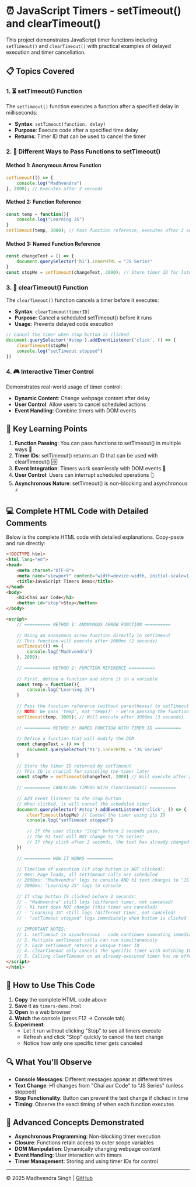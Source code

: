 # ⏰ JavaScript Timers - setTimeout() and clearTimeout()

This project demonstrates JavaScript timer functions including `setTimeout()` and `clearTimeout()` with practical examples of delayed execution and timer cancellation.

## 📋 Topics Covered

### 1. ⏳ setTimeout() Function
The `setTimeout()` function executes a function after a specified delay in milliseconds:
- **Syntax**: `setTimeout(function, delay)`
- **Purpose**: Execute code after a specified time delay
- **Returns**: Timer ID that can be used to cancel the timer

### 2. 🎯 Different Ways to Pass Functions to setTimeout()

#### Method 1: Anonymous Arrow Function
```javascript
setTimeout(() => {
    console.log("Madhvendra")
}, 2000); // Executes after 2 seconds
```

#### Method 2: Function Reference
```javascript
const temp = function(){
    console.log("Learning JS")
}
setTimeout(temp, 3000); // Pass function reference, executes after 3 seconds
```

#### Method 3: Named Function Reference
```javascript
const changeText = () => {
    document.querySelector('h1').innerHTML = "JS Series"
}
const stopMe = setTimeout(changeText, 2000); // Store timer ID for later use
```

### 3. 🛑 clearTimeout() Function
The `clearTimeout()` function cancels a timer before it executes:
- **Syntax**: `clearTimeout(timerID)`
- **Purpose**: Cancel a scheduled setTimeout() before it runs
- **Usage**: Prevents delayed code execution

```javascript
// Cancel the timer when stop button is clicked
document.querySelector('#stop').addEventListener('click', () => {
    clearTimeout(stopMe)
    console.log("setTimeout stopped")
})
```

### 4. 🎮 Interactive Timer Control
Demonstrates real-world usage of timer control:
- **Dynamic Content**: Change webpage content after delay
- **User Control**: Allow users to cancel scheduled actions
- **Event Handling**: Combine timers with DOM events

## 🧠 Key Learning Points

1. **Function Passing**: You can pass functions to setTimeout() in multiple ways 📝
2. **Timer IDs**: setTimeout() returns an ID that can be used with clearTimeout() 🆔
3. **Event Integration**: Timers work seamlessly with DOM events 🔗
4. **User Control**: Users can interrupt scheduled operations 👆
5. **Asynchronous Nature**: setTimeout() is non-blocking and asynchronous ⚡

## 💻 Complete HTML Code with Detailed Comments

Below is the complete HTML code with detailed explanations. Copy-paste and run directly:

```html
<!DOCTYPE html>
<html lang="en">
<head>
    <meta charset="UTF-8">
    <meta name="viewport" content="width=device-width, initial-scale=1.0">
    <title>JavaScript Timers Demo</title>
</head>
<body>
    <h1>Chai aur Code</h1>
    <button id="stop">Stop</button>
</body>

<script>
    // ========== METHOD 1: ANONYMOUS ARROW FUNCTION ==========
    
    // Using an anonymous arrow function directly in setTimeout
    // This function will execute after 2000ms (2 seconds)
    setTimeout(() => {
        console.log("Madhvendra")
    }, 2000);
    
    // ========== METHOD 2: FUNCTION REFERENCE ==========
    
    // First, define a function and store it in a variable
    const temp = function(){
        console.log("Learning JS")
    }
    
    // Pass the function reference (without parentheses) to setTimeout
    // NOTE: We pass 'temp', not 'temp()' - we're passing the function itself, not calling it
    setTimeout(temp, 3000); // Will execute after 3000ms (3 seconds)
    
    // ========== METHOD 3: NAMED FUNCTION WITH TIMER ID ==========
    
    // Define a function that will modify the DOM
    const changeText = () => {
        document.querySelector('h1').innerHTML = "JS Series"
    }
    
    // Store the timer ID returned by setTimeout
    // This ID is crucial for canceling the timer later
    const stopMe = setTimeout(changeText, 2000) // Will execute after 2000ms (2 seconds)
    
    // ========== CANCELING TIMERS WITH clearTimeout() ==========
    
    // Add event listener to the stop button
    // When clicked, it will cancel the scheduled timer
    document.querySelector('#stop').addEventListener('click', () => {
        clearTimeout(stopMe) // Cancel the timer using its ID
        console.log("setTimeout stopped")
        
        // If the user clicks "Stop" before 2 seconds pass,
        // the h1 text will NOT change to "JS Series"
        // If they click after 2 seconds, the text has already changed
    })
    
    // ========== HOW IT WORKS ==========
    
    // Timeline of execution (if stop button is NOT clicked):
    // 0ms: Page loads, all setTimeout calls are scheduled
    // 2000ms: "Madhvendra" logs to console AND h1 text changes to "JS Series"
    // 3000ms: "Learning JS" logs to console
    
    // If stop button IS clicked before 2 seconds:
    // - "Madhvendra" still logs (different timer, not canceled)
    // - h1 text does NOT change (this timer was canceled)
    // - "Learning JS" still logs (different timer, not canceled)
    // - "setTimeout stopped" logs immediately when button is clicked
    
    // IMPORTANT NOTES:
    // 1. setTimeout is asynchronous - code continues executing immediately
    // 2. Multiple setTimeout calls can run simultaneously
    // 3. Each setTimeout returns a unique timer ID
    // 4. clearTimeout only cancels the specific timer with matching ID
    // 5. Calling clearTimeout on an already-executed timer has no effect
</script>
</html>
```

## 🎯 How to Use This Code

1. **Copy** the complete HTML code above
2. **Save** it as `timers-demo.html`
3. **Open** in a web browser
4. **Watch** the console (press F12 → Console tab)
5. **Experiment**:
   - Let it run without clicking "Stop" to see all timers execute
   - Refresh and click "Stop" quickly to cancel the text change
   - Notice how only one specific timer gets canceled

## 🔍 What You'll Observe

- **Console Messages**: Different messages appear at different times
- **Text Change**: H1 changes from "Chai aur Code" to "JS Series" (unless stopped)
- **Stop Functionality**: Button can prevent the text change if clicked in time
- **Timing**: Observe the exact timing of when each function executes

## 🚀 Advanced Concepts Demonstrated

- **Asynchronous Programming**: Non-blocking timer execution
- **Closure**: Functions retain access to outer scope variables
- **DOM Manipulation**: Dynamically changing webpage content
- **Event Handling**: User interaction with timers
- **Timer Management**: Storing and using timer IDs for control

---
© 2025 Madhvendra Singh | [GitHub](https://github.com/madhvendrasingh007)